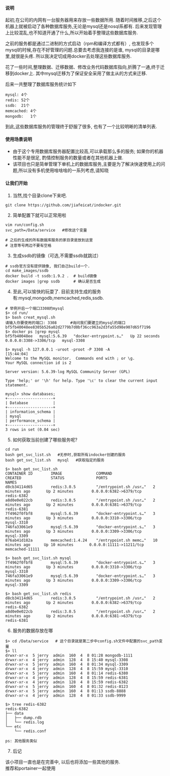 #### 说明
起初,在公司的内网有一台服务器用来存放一些数据所用. 随着时间推移,之后这个机器上就被启动了各种数据库服务,无论是mysql还是nosql系都有. 后来发现管理上比较混乱,也不知道开通了什么,所以开始着手整理这些数据库服务.

之前的服务都是通过二进制的方式启动（rpm和编译方式都有）, 也发现多个mysql的时候,存在不好管理的问题.总要去考虑我连接的是谁, mysql的目录是哪里,就很是头疼. 所以我决定切成用docker去处理这些数据库服务.

花了一些时间,整理数据、迁移数据、修改业务代码数据库指向,折腾了一通,终于迁移到docker上. 其中mysql迁移为了保证安全采用了做主从的方式来迁移.

后来一共整理了数据库服务统计如下
```
mysql: 4个
redis: 52个
ssdb:  21个
memcached: 4个
mongodb:   1个
```
到此,这些数据库服务的管理终于舒服了很多, 也有了一个比较明晰的清单列表.

#### 使用场景说明
- 由于这个专用数据库服务器配置比较高,可以承载那么多的服务; 如果你的机器性能不是很足, 酌情控制服务的数量或者在其他机器上做.  
- 该项目也只是简单管理下单机上的数据库服务,主要是为了解决快速使用上的问题,所以没有多机使用啥啥啥的一系列考虑,请知晓

#### 让我们开始
1. 当然,找个目录clone下来吧.
```
git clone https://github.com/jiafeicat/indocker.git
```

2. 简单配置下就可以正常用啦
```
vim run/config.sh
svc_path=/Data/service   #修改这个变量

# 之后的生成的所有数据库服务的家目录是放到这里 
# 注意等号两边不要有空格
```

3. 生成ssdb的镜像（可选,不需要ssdb就跳过）
```
# ssdb官方没有提供镜像, 我们自己build一个.
cd make_images/ssdb
docker build -t ssdb:1.9.2 .  # build镜像
docker images |grep ssdb      # 确认是否生成
```

4. 至此,可以愉快的玩耍了. 
目前支持生成的服务有:mysql,mongodb,memcached,redis,ssdb.
```
# 举例开启一个端口3308的mysql
$> cd run/
$> bash creat_mysql.sh
请输入你要使用的端口: 3308      #询问我们要建立的mysql的端口
bf5fb40048ee8305b526a02d2779b7d0bf36cc963a2d3fa55d98e907d65f7196
$> docker ps |grep mysql
bf5fb40048ee   mysql:5.6.39   "docker-entrypoint.s…"   Up 22 seconds  0.0.0.0:3308->3306/tcp   mysql-3308

$> mysql -h 127.0.0.1 -uroot -proot -P 3308 -A                                                                        [15:44:04]
Welcome to the MySQL monitor.  Commands end with ; or \g.
Your MySQL connection id is 2

Server version: 5.6.39-log MySQL Community Server (GPL)

Type 'help;' or '\h' for help. Type '\c' to clear the current input statement.

mysql> show databases;
+--------------------+
| Database           |
+--------------------+
| information_schema |
| mysql              |
| performance_schema |
+--------------------+
3 rows in set (0.04 sec) 
```

5. 如何获取当前创建了哪些服务呢?
```
cd run
bash get_svc_list.sh   #无参时,获取所有indocker创建的服务
bash get_svc_list.sh   mysql   #获取指定的服务

$> bash get_svc_list.sh
CONTAINER ID        IMAGE               COMMAND                  CREATED             STATUS              PORTS                      NAMES
d8cb34114d65        redis:3.0.5         "/entrypoint.sh /usr…"   2 minutes ago       Up 2 minutes        0.0.0.0:6382->6379/tcp     redis-6382
a8d0e0e022cb        redis:3.0.5         "/entrypoint.sh /usr…"   2 minutes ago       Up 2 minutes        0.0.0.0:6381->6379/tcp     redis-6381
7f4962f0fbf8        mysql:5.6.39        "docker-entrypoint.s…"   3 minutes ago       Up 3 minutes        0.0.0.0:3310->3306/tcp     mysql-3310
746fa33061e9        mysql:5.6.39        "docker-entrypoint.s…"   3 minutes ago       Up 3 minutes        0.0.0.0:3309->3306/tcp     mysql-3309
876ab41d182a        memcached:1.4.24    "/entrypoint.sh memc…"   10 minutes ago      Up 10 minutes       0.0.0.0:11111->11211/tcp   memcached-11111

$> bash get_svc_list.sh mysql 
7f4962f0fbf8        mysql:5.6.39        "docker-entrypoint.s…"   3 minutes ago       Up 3 minutes        0.0.0.0:3310->3306/tcp     mysql-3310
746fa33061e9        mysql:5.6.39        "docker-entrypoint.s…"   3 minutes ago       Up 3 minutes        0.0.0.0:3309->3306/tcp     mysql-3309

$> bash get_svc_list.sh redis
d8cb34114d65        redis:3.0.5         "/entrypoint.sh /usr…"   2 minutes ago       Up 2 minutes        0.0.0.0:6382->6379/tcp     redis-6382
a8d0e0e022cb        redis:3.0.5         "/entrypoint.sh /usr…"   2 minutes ago       Up 2 minutes        0.0.0.0:6381->6379/tcp     redis-6381
```

6. 服务的数据存放在哪  
```
$> cd /Data/service   # 这个目录就是第二步中config.sh文件中配置的svc_path变量
$> ll 
drwxr-xr-x  5 jerry  admin  160  4  8 01:28 mongodb-1111
drwxr-xr-x  4 jerry  admin  128  4  8 15:40 mysql-3308
drwxr-xr-x  5 jerry  admin  160  4  8 01:34 mysql-3309
drwxr-xr-x  4 jerry  admin  128  4  8 15:59 mysql-3310
drwxr-xr-x  5 jerry  admin  160  4  8 01:14 redis-6380
drwxr-xr-x  4 jerry  admin  128  4  8 15:59 redis-6381
drwxr-xr-x  4 jerry  admin  128  4  8 15:59 redis-6382
drwxr-xr-x  5 jerry  admin  160  4  8 01:32 redis-8123
drwxr-xr-x  5 jerry  admin  160  4  8 01:13 ssdb-8888
drwxr-xr-x  4 jerry  admin  128  4  8 01:33 ssdb-9999

$> tree redis-6382  
redis-6382
├── data
│   ├── dump.rdb
│   └── redis.log
└── etc
    └── redis.conf

ps: 其他服务类似
```

7. 后记

该小项目一直也是在完善中, 以后也将添加一些其他的服务.  
推荐和portainer一起使用